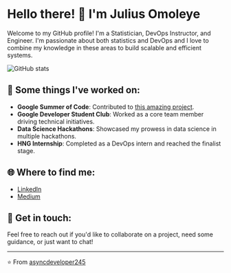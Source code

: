 # Hello there! 👋 I'm Julius Omoleye

Welcome to my GitHub profile! I'm a Statistician, DevOps Instructor, and Engineer. I'm passionate about both statistics and DevOps and I love to combine my knowledge in these areas to build scalable and efficient systems.

![GitHub stats](https://github-readme-stats.vercel.app/api?username=asyncdeveloper245&show_icons=true&count_private=true&theme=radical)

## 🚀 Some things I've worked on:

- **Google Summer of Code**: Contributed to [this amazing project](https://summerofcode.withgoogle.com/archive/2022/projects/y4Mk5bM9).
- **Google Developer Student Club**: Worked as a core team member driving technical initiatives.
- **Data Science Hackathons**: Showcased my prowess in data science in multiple hackathons.
- **HNG Internship**: Completed as a DevOps intern and reached the finalist stage.

## 🌐 Where to find me:
- [LinkedIn](https://linkedin.com/in/julius-omoleye)
- [Medium](https://devineer.medium.com)

## 💌 Get in touch:
Feel free to reach out if you'd like to collaborate on a project, need some guidance, or just want to chat!

---

⭐️ From [asyncdeveloper245](https://github.com/asyncdeveloper245)
